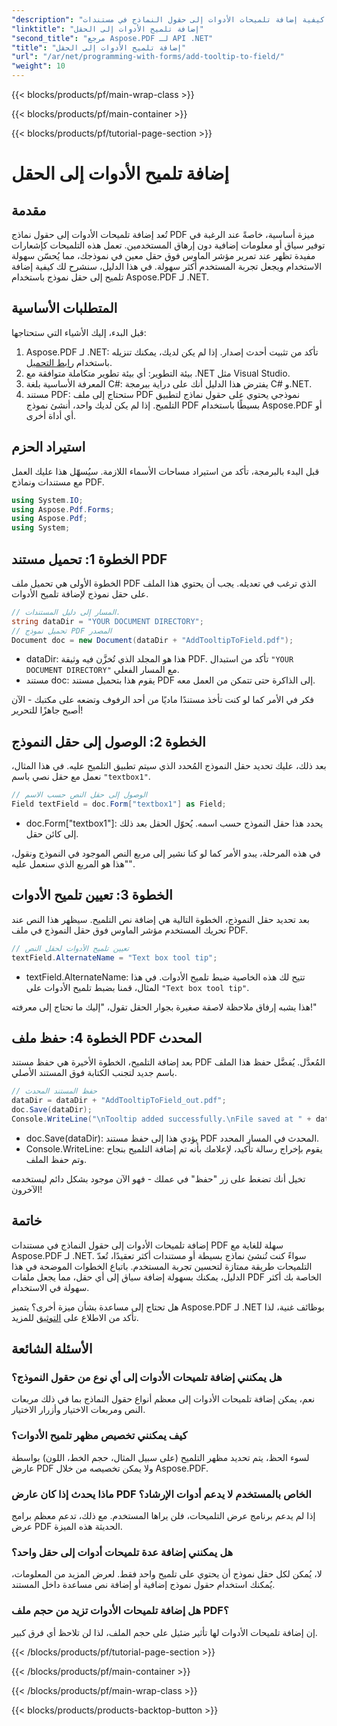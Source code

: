```yaml
---
"description": "تعرّف على كيفية إضافة تلميحات الأدوات إلى حقول النماذج في مستندات PDF باستخدام Aspose.PDF لـ .NET في هذا الدليل التفصيلي. حسّن سهولة الاستخدام وتجربة المستخدم."
"linktitle": "إضافة تلميح الأدوات إلى الحقل"
"second_title": "مرجع Aspose.PDF لـ API .NET"
"title": "إضافة تلميح الأدوات إلى الحقل"
"url": "/ar/net/programming-with-forms/add-tooltip-to-field/"
"weight": 10
---
```


{{< blocks/products/pf/main-wrap-class >}}

{{< blocks/products/pf/main-container >}}

{{< blocks/products/pf/tutorial-page-section >}}

# إضافة تلميح الأدوات إلى الحقل

## مقدمة

تُعد إضافة تلميحات الأدوات إلى حقول نماذج PDF ميزة أساسية، خاصةً عند الرغبة في توفير سياق أو معلومات إضافية دون إرهاق المستخدمين. تعمل هذه التلميحات كإشعارات مفيدة تظهر عند تمرير مؤشر الماوس فوق حقل معين في نموذجك، مما يُحسّن سهولة الاستخدام ويجعل تجربة المستخدم أكثر سهولة. في هذا الدليل، سنشرح لك كيفية إضافة تلميح إلى حقل نموذج باستخدام Aspose.PDF لـ .NET.

## المتطلبات الأساسية

قبل البدء، إليك الأشياء التي ستحتاجها:

1. Aspose.PDF لـ .NET: تأكد من تثبيت أحدث إصدار. إذا لم يكن لديك، يمكنك تنزيله باستخدام [رابط التحميل](https://releases.aspose.com/pdf/net/).
2. بيئة التطوير: أي بيئة تطوير متكاملة متوافقة مع .NET مثل Visual Studio.
3. المعرفة الأساسية بلغة C#: يفترض هذا الدليل أنك على دراية ببرمجة C# و.NET.
4. مستند PDF: ستحتاج إلى ملف PDF نموذجي يحتوي على حقول نماذج لتطبيق التلميح. إذا لم يكن لديك واحد، أنشئ نموذج PDF بسيطًا باستخدام Aspose.PDF أو أي أداة أخرى.

## استيراد الحزم

قبل البدء بالبرمجة، تأكد من استيراد مساحات الأسماء اللازمة. سيُسهّل هذا عليك العمل مع مستندات ونماذج PDF.

```csharp
using System.IO;
using Aspose.Pdf.Forms;
using Aspose.Pdf;
using System;
```

## الخطوة 1: تحميل مستند PDF

الخطوة الأولى هي تحميل ملف PDF الذي ترغب في تعديله. يجب أن يحتوي هذا الملف على حقل نموذج لإضافة تلميح الأدوات.

```csharp
// المسار إلى دليل المستندات.
string dataDir = "YOUR DOCUMENT DIRECTORY";
// تحميل نموذج PDF المصدر
Document doc = new Document(dataDir + "AddTooltipToField.pdf");
```

- dataDir: هذا هو المجلد الذي تُخزَّن فيه وثيقة PDF. تأكد من استبدال `"YOUR DOCUMENT DIRECTORY"` مع المسار الفعلي.
- مستند doc: يقوم هذا بتحميل مستند PDF إلى الذاكرة حتى تتمكن من العمل معه.

فكر في الأمر كما لو كنت تأخذ مستندًا ماديًا من أحد الرفوف وتضعه على مكتبك - الآن أصبح جاهزًا للتحرير!

## الخطوة 2: الوصول إلى حقل النموذج

بعد ذلك، عليك تحديد حقل النموذج المُحدد الذي سيتم تطبيق التلميح عليه. في هذا المثال، نعمل مع حقل نصي باسم `"textbox1"`.

```csharp
// الوصول إلى حقل النص حسب الاسم
Field textField = doc.Form["textbox1"] as Field;
```

- doc.Form["textbox1"]: يحدد هذا حقل النموذج حسب اسمه. يُحوّل الحقل بعد ذلك إلى كائن حقل.
  
في هذه المرحلة، يبدو الأمر كما لو كنا نشير إلى مربع النص الموجود في النموذج ونقول، "هذا هو المربع الذي سنعمل عليه".

## الخطوة 3: تعيين تلميح الأدوات

بعد تحديد حقل النموذج، الخطوة التالية هي إضافة نص التلميح. سيظهر هذا النص عند تحريك المستخدم مؤشر الماوس فوق حقل النموذج في ملف PDF.

```csharp
// تعيين تلميح الأدوات لحقل النص
textField.AlternateName = "Text box tool tip";
```

- textField.AlternateName: تتيح لك هذه الخاصية ضبط تلميح الأدوات. في هذا المثال، قمنا بضبط تلميح الأدوات على `"Text box tool tip"`.

هذا يشبه إرفاق ملاحظة لاصقة صغيرة بجوار الحقل تقول، "إليك ما تحتاج إلى معرفته!"

## الخطوة 4: حفظ ملف PDF المحدث

بعد إضافة التلميح، الخطوة الأخيرة هي حفظ مستند PDF المُعدَّل. يُفضَّل حفظ هذا الملف باسم جديد لتجنب الكتابة فوق المستند الأصلي.

```csharp
// حفظ المستند المحدث
dataDir = dataDir + "AddTooltipToField_out.pdf";
doc.Save(dataDir);
Console.WriteLine("\nTooltip added successfully.\nFile saved at " + dataDir);
```

- doc.Save(dataDir): يؤدي هذا إلى حفظ مستند PDF المحدث في المسار المحدد.
- Console.WriteLine: يقوم بإخراج رسالة تأكيد، لإعلامك بأنه تم إضافة التلميح بنجاح وتم حفظ الملف.

تخيل أنك تضغط على زر "حفظ" في عملك - فهو الآن موجود بشكل دائم ليستخدمه الآخرون!

## خاتمة

إضافة تلميحات الأدوات إلى حقول النماذج في مستندات PDF سهلة للغاية مع Aspose.PDF لـ .NET. سواءً كنت تُنشئ نماذج بسيطة أو مستندات أكثر تعقيدًا، تُعدّ التلميحات طريقة ممتازة لتحسين تجربة المستخدم. باتباع الخطوات الموضحة في هذا الدليل، يمكنك بسهولة إضافة سياق إلى أي حقل، مما يجعل ملفات PDF الخاصة بك أكثر سهولة في الاستخدام.

هل تحتاج إلى مساعدة بشأن ميزة أخرى؟ يتميز Aspose.PDF لـ .NET بوظائف غنية، لذا تأكد من الاطلاع على [التوثيق](https://reference.aspose.com/pdf/net/) للمزيد.

## الأسئلة الشائعة

### هل يمكنني إضافة تلميحات الأدوات إلى أي نوع من حقول النموذج؟  
نعم، يمكن إضافة تلميحات الأدوات إلى معظم أنواع حقول النماذج بما في ذلك مربعات النص ومربعات الاختيار وأزرار الاختيار.

### كيف يمكنني تخصيص مظهر تلميح الأدوات؟  
لسوء الحظ، يتم تحديد مظهر التلميح (على سبيل المثال، حجم الخط، اللون) بواسطة عارض PDF ولا يمكن تخصيصه من خلال Aspose.PDF.

### ماذا يحدث إذا كان عارض PDF الخاص بالمستخدم لا يدعم أدوات الإرشاد؟  
إذا لم يدعم برنامج عرض التلميحات، فلن يراها المستخدم. مع ذلك، تدعم معظم برامج عرض PDF الحديثة هذه الميزة.

### هل يمكنني إضافة عدة تلميحات أدوات إلى حقل واحد؟  
لا، يُمكن لكل حقل نموذج أن يحتوي على تلميح واحد فقط. لعرض المزيد من المعلومات، يُمكنك استخدام حقول نموذج إضافية أو إضافة نص مساعدة داخل المستند.

### هل إضافة تلميحات الأدوات تزيد من حجم ملف PDF؟  
إن إضافة تلميحات الأدوات لها تأثير ضئيل على حجم الملف، لذا لن تلاحظ أي فرق كبير.

{{< /blocks/products/pf/tutorial-page-section >}}

{{< /blocks/products/pf/main-container >}}

{{< /blocks/products/pf/main-wrap-class >}}

{{< blocks/products/products-backtop-button >}}